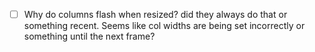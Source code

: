 - [ ] Why do columns flash when resized? did they always do that or something recent. Seems like col widths are being set incorrectly or something until the next frame?

